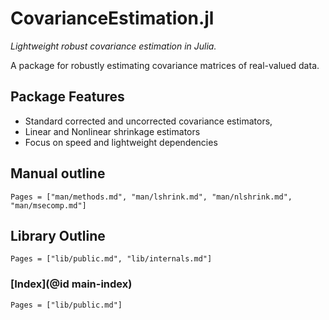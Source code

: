 # CovarianceEstimation.jl

*Lightweight robust covariance estimation in Julia.*

A package for robustly estimating covariance matrices of real-valued data.

## Package Features

- Standard corrected and uncorrected covariance estimators,
- Linear and Nonlinear shrinkage estimators
- Focus on speed and lightweight dependencies

## Manual outline

```@contents
Pages = ["man/methods.md", "man/lshrink.md", "man/nlshrink.md", "man/msecomp.md"]
```

## Library Outline

```@contents
Pages = ["lib/public.md", "lib/internals.md"]
```

### [Index](@id main-index)

```@index
Pages = ["lib/public.md"]
```
